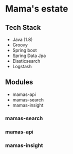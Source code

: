 # Mama's estate

## Tech Stack
* Java (1.8)
* Groovy
* Spring boot
* Spring Data Jpa
* Elasticsearch
* Logstash

## Modules
* mamas-api
* mamas-search
* mamas-insight


### mamas-search
### mamas-api
### mamas-insight


